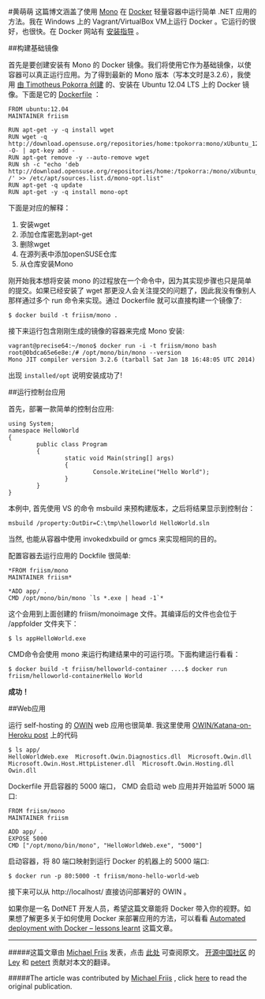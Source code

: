 ﻿#黄萌萌
这篇博文涵盖了使用 [Mono](http://www.mono-project.com/Main_Page) 在 [Docker](https://www.docker.io/) 轻量容器中运行简单 .NET 应用的方法。我在 Windows 上的 Vagrant/VirtualBox VM上运行 Docker 。它运行的很好，也很快。在 Docker 网站有 [安装指导](http://docs.docker.io/en/latest/installation/windows/) 。

##构建基础镜像

首先是要创建安装有 Mono 的 Docker 镜像。我们将使用它作为基础镜像，以使容器可以真正运行应用。为了得到最新的 Mono 版本（写本文时是3.2.6），我使用 [由 Timotheus Pokorra 创建](http://software.opensuse.org/download/package?project=home:tpokorra:mono&package=mono-opt) 的、安装在 Ubuntu 12.04 LTS 上的 Docker 镜像。下面是它的 [Dockerfile](http://docs.docker.io/en/latest/use/builder/) ：

```
FROM ubuntu:12.04	
MAINTAINER friism
	
RUN apt-get -y -q install wget
RUN wget -q http://download.opensuse.org/repositories/home:tpokorra:mono/xUbuntu_12.04/Release.key -O- | apt-key add -
RUN apt-get remove -y --auto-remove wget	
RUN sh -c "echo 'deb http://download.opensuse.org/repositories/home:/tpokorra:/mono/xUbuntu_12.04/ /' >> /etc/apt/sources.list.d/mono-opt.list"	
RUN apt-get -q update		
RUN apt-get -y -q install mono-opt
```

下面是对应的解释：

1. 安装wget
2. 添加仓库密匙到apt-get
3. 删除wget
4. 在源列表中添加openSUSE仓库
5. 从仓库安装Mono

刚开始我本想将安装 mono 的过程放在一个命令中，因为其实现步骤也只是简单的提交。如果已经安装了 wget 那更没人会关注提交的问题了，因此我没有像别人那样通过多个 run 命令来实现。通过 Dockerfile 就可以直接构建一个镜像了:

```
$ docker build -t friism/mono .
```

接下来运行包含刚刚生成的镜像的容器来完成 Mono 安装:

```
vagrant@precise64:~/mono$ docker run -i -t friism/mono bash
root@0bdca65e6e8e:/# /opt/mono/bin/mono --version	
Mono JIT compiler version 3.2.6 (tarball Sat Jan 18 16:48:05 UTC 2014)
```

出现 `installed/opt` 说明安装成功了!

##运行控制台应用

首先，部署一款简单的控制台应用:

```
using System;	
namespace HelloWorld	
{
        public class Program
        {
                static void Main(string[] args)
                {
                        Console.WriteLine("Hello World");
                }
        }
}
```

本例中, 首先使用 VS 的命令 msbuild 来预构建版本，之后将结果显示到控制台：

```	
msbuild /property:OutDir=C:\tmp\helloworld HelloWorld.sln
```

当然, 也能从容器中使用 invokedxbuild or gmcs 来实现相同的目的。

配置容器去运行应用的 Dockfile 很简单:

```
*FROM friism/mono
MAINTAINER friism*

*ADD app/ .
CMD /opt/mono/bin/mono `ls *.exe | head -1`*
```

这个会用到上面创建的 friism/monoimage 文件。其编译后的文件也会位于 /appfolder 文件夹下：	

```
$ ls appHelloWorld.exe
```

CMD命令会使用 mono 来运行构建结果中的可运行项。下面构建运行看看：

```
$ docker build -t friism/helloworld-container ....$ docker run friism/helloworld-containerHello World
```

**成功！**

##Web应用

运行 self-hosting 的 [OWIN](http://www.asp.net/vnext/overview/owin-and-katana) web 应用也很简单. 我这里使用 [OWIN/Katana-on-Heroku post](http://friism.com/running-owin-katana-apps-on-heroku) 上的代码

```
$ ls app/	
HelloWorldWeb.exe  Microsoft.Owin.Diagnostics.dll  Microsoft.Owin.dll  Microsoft.Owin.Host.HttpListener.dll  Microsoft.Owin.Hosting.dll  Owin.dll
```

Dockerfile 开启容器的 5000 端口， CMD 会启动 web 应用并开始监听 5000 端口:

```
FROM friism/mono	
MAINTAINER friism

ADD app/ .
EXPOSE 5000	
CMD ["/opt/mono/bin/mono", "HelloWorldWeb.exe", "5000"]
```

启动容器，将 80 端口映射到运行 Docker 的机器上的 5000 端口:

```
$ docker run -p 80:5000 -t friism/mono-hello-world-web
```

接下来可以从 http://localhost/ 直接访问部署好的 OWIN 。

如果你是一名 DotNET 开发人员，希望这篇文章能将 Docker 带入你的视野。如果想了解更多关于如何使用 Docker 来部署应用的方法，可以看看 [Automated deployment with Docker – lessons learnt](https://www.hiddentao.com/archives/2013/12/26/automated-deployment-with-docker-lessons-learnt/) 这篇文章。

---
#####这篇文章由 [Michael Friis](http://friism.com/michael-friis) 发表，点击 [此处](http://friism.com/running-net-apps-on-docker) 可查阅原文。 [开源中国社区](http://www.oschina.net/) 的 [Ley](http://my.oschina.net/Ley11) 和 [petert](http://my.oschina.net/u/1422355) 贡献对本文的翻译。

#####The article was contributed by [Michael Friis](http://friism.com/michael-friis) , click [here](http://friism.com/running-net-apps-on-docker) to read the original publication.

